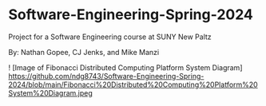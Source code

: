 # Software-Engineering-Spring-2024
Project for a Software Engineering course at SUNY New Paltz

By: Nathan Gopee, CJ Jenks, and Mike Manzi

! [Image of Fibonacci Distributed Computing Platform System Diagram] https://github.com/ndg8743/Software-Engineering-Spring-2024/blob/main/Fibonacci%20Distributed%20Computing%20Platform%20System%20Diagram.jpeg
